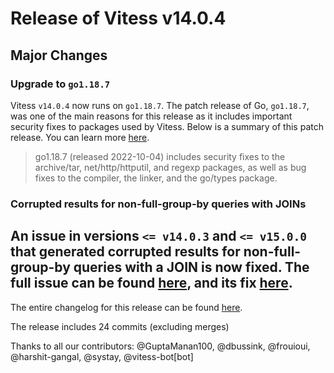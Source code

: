 # Release of Vitess v14.0.4
## Major Changes

### Upgrade to `go1.18.7`

Vitess `v14.0.4` now runs on `go1.18.7`.
The patch release of Go, `go1.18.7`, was one of the main reasons for this release as it includes important security fixes to packages used by Vitess.
Below is a summary of this patch release. You can learn more [here](https://go.dev/doc/devel/release#go1.18).

> go1.18.7 (released 2022-10-04) includes security fixes to the archive/tar, net/http/httputil, and regexp packages, as well as bug fixes to the compiler, the linker, and the go/types package.

### Corrupted results for non-full-group-by queries with JOINs

An issue in versions `<= v14.0.3` and `<= v15.0.0` that generated corrupted results for non-full-group-by queries with a JOIN
is now fixed. The full issue can be found [here](https://github.com/vitessio/vitess/issues/11625), and its fix [here](https://github.com/vitessio/vitess/pull/11633).
------------
The entire changelog for this release can be found [here](https://github.com/vitessio/vitess/blob/main/changelog/14.0/14.0.4/14_0_4_changelog.md).

The release includes 24 commits (excluding merges)

Thanks to all our contributors: @GuptaManan100, @dbussink, @frouioui, @harshit-gangal, @systay, @vitess-bot[bot]

